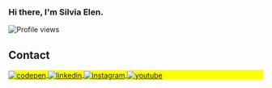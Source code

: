 ### Hi there, I'm Silvia Elen.
<p align="left"> <img src="https://komarev.com/ghpvc/?username=SilviaElenDev&color=yellow" alt="Profile views" /> </p>


## Contact

<p align="left" style="background:yellow">
<a href="https://codepen.io/SilviaElenDev" target="_blank">
  <img align="center" src="https://img.shields.io/badge/-SilviaElenDev-05122A?style=flat&logo=codepen" alt="codepen"/>
</a>
<a href="https://linkedin.com/in/SilviaElenDev" target="_blank">
  <img align="center" src="https://img.shields.io/badge/-SilviaElenDev-05122A?style=flat&logo=linkedin" alt="linkedin"/>
</a>
<a href="https://instagram.com/SilviaElenDev" target="_blank">
 <img align="center" src="https://img.shields.io/badge/-SilviaElenDev-05122A?style=flat&logo=instagram" alt="instagram"/>
</a>
<a href="https://youtube.com/SilviaElenDev" target="_blank">
 <img align="center" src="https://img.shields.io/badge/-SilviaElenDev-05122A?style=flat&logo=youtube" alt="youtube"/>
</a>
</p>

